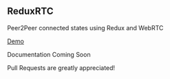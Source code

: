 ReduxRTC
--------

Peer2Peer connected states using Redux and WebRTC

[Demo](https://rphansen91.github.io/redux-rtc/)

Documentation Coming Soon

Pull Requests are greatly appreciated!